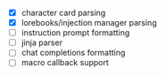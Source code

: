 - [x] character card parsing
- [x] lorebooks/injection manager parsing
- [ ] instruction prompt formatting
- [ ] jinja parser
- [ ] chat completions formatting
- [ ] macro callback support
